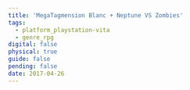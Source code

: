 ```yaml
---
title: 'MegaTagmension Blanc + Neptune VS Zombies'
tags:
  - platform_playstation-vita
  - genre_rpg
digital: false
physical: true
guide: false
pending: false
date: 2017-04-26
---
```

